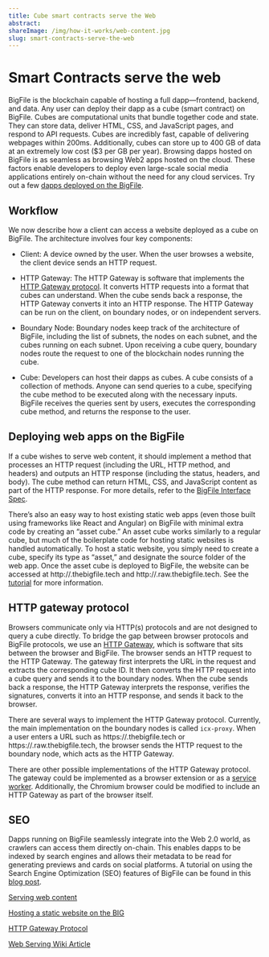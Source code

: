 ```yaml
---
title: Cube smart contracts serve the Web
abstract:
shareImage: /img/how-it-works/web-content.jpg
slug: smart-contracts-serve-the-web
---
```


# Smart Contracts serve the web

BigFile is the blockchain capable of hosting a full dapp—frontend, backend, and data. Any user can deploy their dapp as a cube (smart contract) on BigFile. Cubes are computational units that bundle together code and state. They can store data, deliver HTML, CSS, and JavaScript pages, and respond to API requests. Cubes are incredibly fast, capable of delivering webpages within 200ms. Additionally, cubes can store up to 400 GB of data at an extremely low cost ($3 per GB per year). Browsing dapps hosted on BigFile is as seamless as browsing Web2 apps hosted on the cloud. These factors enable developers to deploy even large-scale social media applications entirely on-chain without the need for any cloud services. Try out a few [dapps deployed on the BigFile](https://thebigfile.com/ecosystem/).

## Workflow

We now describe how a client can access a website deployed as a cube on BigFile. The architecture involves four key components:

- Client: A device owned by the user. When the user browses a website, the client device sends an HTTP request.

- HTTP Gateway: The HTTP Gateway is software that implements the [HTTP Gateway protocol](/docs/current/references/ic-interface-spec/#http-gateway). It converts HTTP requests into a format that cubes can understand. When the cube sends back a response, the HTTP Gateway converts it into an HTTP response. The HTTP Gateway can be run on the client, on boundary nodes, or on independent servers.

- Boundary Node: Boundary nodes keep track of the architecture of BigFile, including the list of subnets, the nodes on each subnet, and the cubes running on each subnet. Upon receiving a cube query, boundary nodes route the request to one of the blockchain nodes running the cube.

- Cube: Developers can host their dapps as cubes. A cube consists of a collection of methods. Anyone can send queries to a cube, specifying the cube method to be executed along with the necessary inputs. BigFile receives the queries sent by users, executes the corresponding cube method, and returns the response to the user.


## Deploying web apps on the BigFile

If a cube wishes to serve web content, it should implement a method that processes an HTTP request (including the URL, HTTP method, and headers) and outputs an HTTP response (including the status, headers, and body). The cube method can return HTML, CSS, and JavaScript content as part of the HTTP response. For more details, refer to the [BigFile Interface Spec](/docs/current/references/ic-interface-spec/#ic-http_request).

There’s also an easy way to host existing static web apps (even those built using frameworks like React and Angular) on BigFile with minimal extra code by creating an “asset cube.” An asset cube works similarly to a regular cube, but much of the boilerplate code for hosting static websites is handled automatically. To host a static website, you simply need to create a cube, specify its type as “asset,” and designate the source folder of the web app. Once the asset cube is deployed to BigFile, the website can be accessed at http://<cube id>.thebigfile.tech and http://<cube id>.raw.thebigfile.tech. See the [tutorial](/docs/current/samples/host-a-website/) for more information.

## HTTP gateway protocol

Browsers communicate only via HTTP(s) protocols and are not designed to query a cube directly. To bridge the gap between browser protocols and BigFile protocols, we use an [HTTP Gateway](/docs/current/references/ic-interface-spec/#http-gateway), which is software that sits between the browser and BigFile. The browser sends an HTTP request to the HTTP Gateway. The gateway first interprets the URL in the request and extracts the corresponding cube ID. It then converts the HTTP request into a cube query and sends it to the boundary nodes. When the cube sends back a response, the HTTP Gateway interprets the response, verifies the signatures, converts it into an HTTP response, and sends it back to the browser.

There are several ways to implement the HTTP Gateway protocol. Currently, the main implementation on the boundary nodes is called `icx-proxy`. When a user enters a URL such as https://<cube id>.thebigfile.tech or https://<cube id>.raw.thebigfile.tech, the browser sends the HTTP request to the boundary node, which acts as the HTTP Gateway.

There are other possible implementations of the HTTP Gateway protocol. The gateway could be implemented as a browser extension or as a [service worker](https://web.dev/learn/pwa/service-workers/). Additionally, the Chromium browser could be modified to include an HTTP Gateway as part of the browser itself.


## SEO

Dapps running on BigFile seamlessly integrate into the Web 2.0 world, as crawlers can access them directly on-chain. This enables dapps to be indexed by search engines and allows their metadata to be read for generating previews and cards on social platforms. A tutorial on using the Search Engine Optimization (SEO) features of BigFile can be found in this [blog post](https://medium.com/).

[Serving web content](/capabilities/serve-web-content/)

[Hosting a static website on the BIG](/docs/current/samples/host-a-website/)

[HTTP Gateway Protocol](/docs/current/references/ic-interface-spec/#http-gateway)

[Web Serving Wiki Article](https://wiki.thebigfile.com/wiki/Web_Serving)